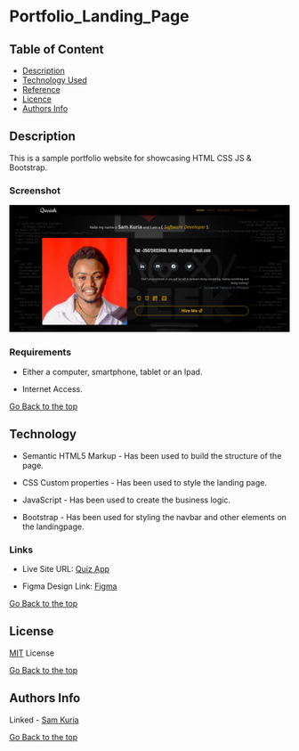 # Portfolio_Landing_Page

## Table of Content

- [Description](#description)
- [Technology Used](#technology-used)
- [Reference](#reference)
- [Licence](#licence)
- [Authors Info](#author-Info)

## Description

This is a sample portfolio website for showcasing HTML CSS JS & Bootstrap.

### Screenshot

![Website screenshot](./assets/portWeb.png)

### Requirements

- Either a computer, smartphone, tablet or an Ipad.

- Internet Access.

[Go Back to the top](#Portfolio_Landing_Page)

## Technology

- Semantic HTML5 Markup - Has been used to build the structure of the page.

- CSS Custom properties - Has been used to style the landing page.

- JavaScript - Has been used to create the business logic.

- Bootstrap - Has been used for styling the navbar and other elements on the landingpage.

### Links

- Live Site URL: [Quiz App](https://qurriahsam.github.io/quizBoard/)

- Figma Design Link: [Figma](https://www.figma.com/file/rDXDFBQRNPS02SeRFbaULh/portfolio?node-id=0%3A1)

[Go Back to the top](#Portfolio_Landing_Page)

## License

[MIT](./LICENSE) License

[Go Back to the top](#Portfolio_Landing_Page)

## Authors Info

Linked - [Sam Kuria](https://www.linkedin.com/in/sam-kuria-0904b01a1)

[Go Back to the top](#Portfolio_Landing_Page)
